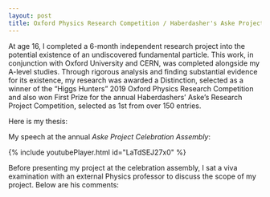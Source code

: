 ```yaml
---
layout: post
title: Oxford Physics Research Competition / Haberdasher's Aske Project
---
```


At age 16, I completed a 6-month independent research project into the potential existence of an undiscovered fundamental particle. This work, in conjunction with Oxford University and CERN, was completed alongside my A-level studies. Through rigorous analysis and finding substantial evidence for its existence, my research was awarded a Distinction, selected as a winner of the “Higgs Hunters” 2019 Oxford Physics Research Competition and also won First Prize for the annual Haberdashers’ Aske’s Research Project Competition, selected as 1st from over 150 entries. 

Here is my thesis:

My speech at the annual <em>Aske Project Celebration Assembly</em>:

{% include youtubePlayer.html id="LaTdSEJ27x0" %}

Before presenting my project at the celebration assembly, I sat a viva examination with an external Physics professor to discuss the scope of my project. Below are his comments:


